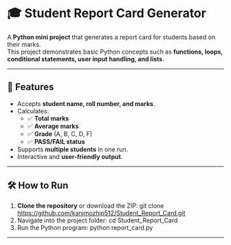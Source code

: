 # 🎓 Student Report Card Generator

A **Python mini project** that generates a report card for students based on their marks.  
This project demonstrates basic Python concepts such as **functions, loops, conditional statements, user input handling, and lists**. 

-----------------------------------------------------------------------------------------------------------------------------------------------------

## 🚀 Features
- Accepts **student name, roll number, and marks**.
- Calculates:
  - ✅ **Total marks**
  - ✅ **Average marks**
  - ✅ **Grade** (A, B, C, D, F)
  - ✅ **PASS/FAIL status**
- Supports **multiple students** in one run.
- Interactive and **user-friendly output**.

-----------------------------------------------------------------------------------------------------------------------------------------------------

## 🛠️ How to Run
1. **Clone the repository** or download the ZIP:
   git clone https://github.com/kanimozhip512/Student_Report_Card.git
2. Navigate into the project folder:
   cd Student_Report_Card
3. Run the Python program:
   python report_card.py

-------------------------------------------------------------------------------------------------------------------------------------------------------

